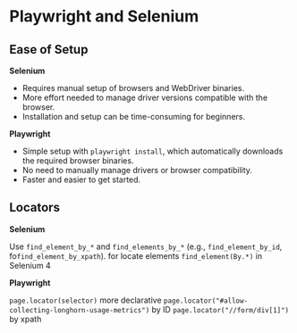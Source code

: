 # Playwright and Selenium

## Ease of Setup
**Selenium**

-   Requires manual setup of browsers and WebDriver binaries.
-   More effort needed to manage driver versions compatible with the browser.
-   Installation and setup can be time-consuming for beginners.

**Playwright**

-   Simple setup with `playwright install`, which automatically downloads the required browser binaries.
-   No need to manually manage drivers or browser compatibility.
-   Faster and easier to get started.

## Locators
**Selenium**

Use `find_element_by_*` and `find_elements_by_*` (e.g., `find_element_by_id`,  fo`find_element_by_xpath`). for locate elements
`find_element(By.*)` in Selenium 4

**Playwright**

`page.locator(selector)`  more declarative
`page.locator("#allow-collecting-longhorn-usage-metrics")` by ID
`page.locator("//form/div[1]")` by xpath
